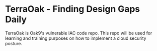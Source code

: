 # TerraOak - Finding Design Gaps Daily
TerraOak is Oak9's vulnerable IAC code repo.   This repo will be used for learning and training purposes on how to implement a cloud security posture. 
